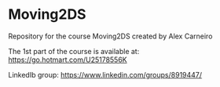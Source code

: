 # Moving2DS
Repository for the course Moving2DS created by Alex Carneiro

The 1st part of the course is available at: https://go.hotmart.com/U25178556K

LinkedIb group: https://www.linkedin.com/groups/8919447/
